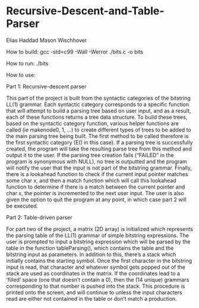 # Recursive-Descent-and-Table-Parser

Elias Haddad 
Mason Wischhover 

How to build:
gcc -std=c99 -Wall -Werror ./bits.c -o bits

How to run:
./bits

How to use: 

Part 1: Recursive-descent parser

This part of the project is built from the syntactic categories of the bitstring LL(1) grammar. Each syntactic category corresponds to a specific function that will attempt to build a parsing tree based on user input, and as a result, each of these functions returns a tree data structure. To build these trees, based on the syntactic category function, various helper functions are called (ie makenode0, 1, …) to create different types of trees to be added to the main parsing tree being built. The first method to be called therefore is the first syntactic category (E() in this case). If a parsing tree is successfully created, the program will take the resulting parse tree from this method and output it to the user. If the parsing tree creation fails (“FAILED” in the program is synonymous with NULL), no tree is outputted and the program will notify the user that the input is not part of the bitstring grammar. Finally, there is a lookahead function to check if the current input pointer matches some char x, and then a match function which will call this lookahead function to determine if there is a match between the current pointer and char x, the pointer is incremented to the next user input. The user is also given the option to quit the program at any point, in which case part 2 will be executed.

Part 2: Table-driven parser

For part two of the project, a matrix (2D array) is initialized which represents the parsing table of the LL(1) grammar of simple bitstring expressions. The user is prompted to input a bitstring expression which will be parsed by the table in the function tableParsing(), which contains the table and the bitstring input as parameters. In addition to this, there’s a stack which initially contains the starting symbol. Once the first character in the bitstring input is read, that character and whatever symbol gets popped out of the stack are used as coordinates in the matrix. If the coordinates lead to a ‘filled’ space (one that doesn’t contain a 0), then the (14 unique) grammars corresponding to that number is pushed into the stack. This procedure is printed onto the screen, and will continue to unless the input characters read are either not contained in the table or don’t match a production. 
